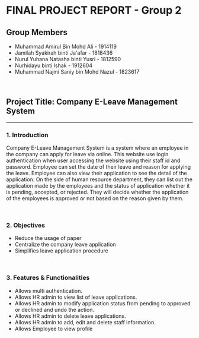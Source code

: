 <h1> FINAL PROJECT REPORT - Group 2</h1>

## Group Members
- Muhammad Amirul Bin Mohd Ali - 1914119
- Jamilah Syakirah binti Ja'afar - 1818436
- Nurul Yuhana Natasha binti Yusri - 1812590
- Nurhidayu binti Ishak - 1912604
- Muhammad Najmi Saniy bin Mohd Nazul - 1823617

<br>

## Project Title: Company E-Leave Management System

<hr> 

### 1. Introduction

Company E-Leave Management System is a system where an employee in the company can apply for leave via online. This website use login authentication when user accessing the website using their staff id and password. Employee can set the date of their leave and reason for applying the leave. Employee can also view their application to see the detail of the application. On the side of human resource department, they can list out the application made by the employees and the status of application whether it is pending, accepted, or rejected. They will decide whether the application of the employees is approved or not based on the reason given by them.

<br>

### 2. Objectives

- Reduce the usage of paper
- Centralize the company leave application
- Simplifies leave application procedure

<br>

### 3. Features & Functionalities
- Allows multi authentication.
- Allows HR admin to view list of leave applications.
- Allows HR admin to modify application status from pending to approved or declined and undo the action.
- Allows HR admin to delete leave applications.
- Allows HR admin to add, edit and delete staff information.
- Allows Employee to view profile
